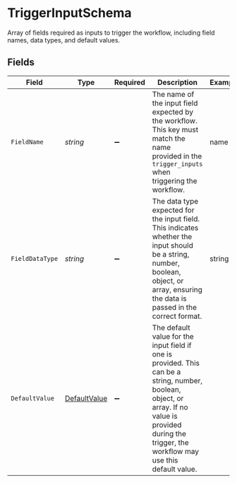 # TriggerInputSchema

Array of fields required as inputs to trigger the workflow, including field names, data types, and default values.


## Fields

| Field                                                                                                                                                                                                    | Type                                                                                                                                                                                                     | Required                                                                                                                                                                                                 | Description                                                                                                                                                                                              | Example                                                                                                                                                                                                  |
| -------------------------------------------------------------------------------------------------------------------------------------------------------------------------------------------------------- | -------------------------------------------------------------------------------------------------------------------------------------------------------------------------------------------------------- | -------------------------------------------------------------------------------------------------------------------------------------------------------------------------------------------------------- | -------------------------------------------------------------------------------------------------------------------------------------------------------------------------------------------------------- | -------------------------------------------------------------------------------------------------------------------------------------------------------------------------------------------------------- |
| `FieldName`                                                                                                                                                                                              | *string*                                                                                                                                                                                                 | :heavy_minus_sign:                                                                                                                                                                                       | The name of the input field expected by the workflow. This key must match the name<br/>provided in the `trigger_inputs` when triggering the workflow.<br/>                                               | name                                                                                                                                                                                                     |
| `FieldDataType`                                                                                                                                                                                          | *string*                                                                                                                                                                                                 | :heavy_minus_sign:                                                                                                                                                                                       | The data type expected for the input field. This indicates whether the input should<br/>be a string, number, boolean, object, or array, ensuring the data is passed in the<br/>correct format.<br/>      | string                                                                                                                                                                                                   |
| `DefaultValue`                                                                                                                                                                                           | [DefaultValue](../../Models/Components/DefaultValue.md)                                                                                                                                                  | :heavy_minus_sign:                                                                                                                                                                                       | The default value for the input field if one is provided. This can be a string, number,<br/>boolean, object, or array. If no value is provided during the trigger, the workflow may<br/>use this default value.<br/> |                                                                                                                                                                                                          |
